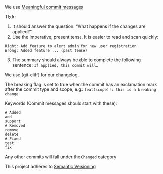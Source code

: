 We use [Meaningful commit messages](https://reflectoring.io/meaningful-commit-messages/)

Tl;dr:
1. It should answer the question: “What happens if the changes are applied?".
2. Use the imperative, present tense. It is easier to read and scan quickly:
```
Right: Add feature to alert admin for new user registration
Wrong: Added feature ... (past tense)
```
3. The summary should always be able to complete the following sentence:
`If applied, this commit will… `

We use [git-cliff] for our changelog.

The breaking flag is set to true when the commit has an exclamation mark after the commit type and scope, e.g.:
`feat(scope)!: this is a breaking change`

Keywords (Commit messages should start with these):
```
# Added
add
support
# Removed
remove
delete
# Fixed
test
fix
```

Any other commits will fall under the `Changed` category


This project adheres to [Semantic Versioning](https://semver.org/spec/v2.0.0.html)